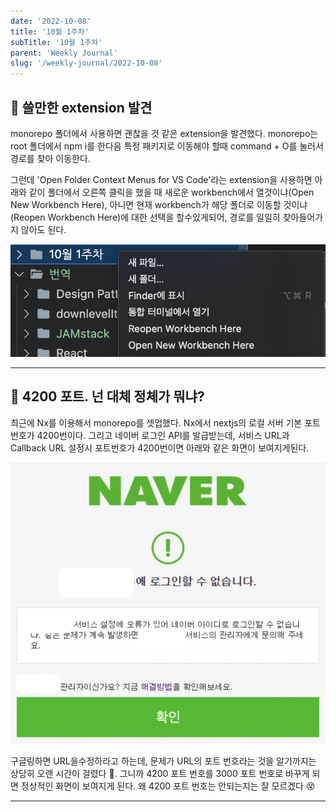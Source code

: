 ```yaml
---
date: '2022-10-08'
title: '10월 1주차'
subTitle: '10월 1주차'
parent: 'Weekly Journal'
slug: '/weekly-journal/2022-10-08'
---
```


## 📌 쓸만한 extension 발견

monorepo 폴더에서 사용하면 괜찮을 것 같은 extension을 발견했다. monorepo는 root 폴더에서 npm i를 한다음 특정 패키지로 이동해야 할때 command + O를 눌러서 경로를 찾아 이동한다.

그런데 'Open Folder Context Menus for VS Code'라는 extension을 사용하면 아래와 같이 폴더에서 오른쪽 클릭을 했을 때 새로운 workbench에서 열것이냐(Open New Workbench Here), 아니면 현재 workbench가 해당 폴더로 이동할 것이냐(Reopen Workbench Here)에 대한 선택을 할수있게되어, 경로를 일일히 찾아들어가지 않아도 된다.

![](./extension.png)

---

## 📌 4200 포트. 넌 대체 정체가 뭐냐?

최근에 Nx를 이용해서 monorepo를 셋업했다. Nx에서 nextjs의 로컬 서버 기본 포트 번호가 4200번이다. 그리고 네이버 로그인 API를 발급받는데, 서비스 URL과 Callback URL 설정시 포트번호가 4200번이면 아래와 같은 화면이 보여지게된다.

![](4200port.png)

구글링하면 URL을수정하라고 하는데, 문제가 URL의 포트 번호라는 것을 알기까지는 상당히 오랜 시간이 걸렸다 🤯. 그니까 4200 포트 번호를 3000 포트 번호로 바꾸게 되면 정상적인 화면이 보여지게 된다. 왜 4200 포트 번호는 안되는지는 잘 모르겠다 😵

---

